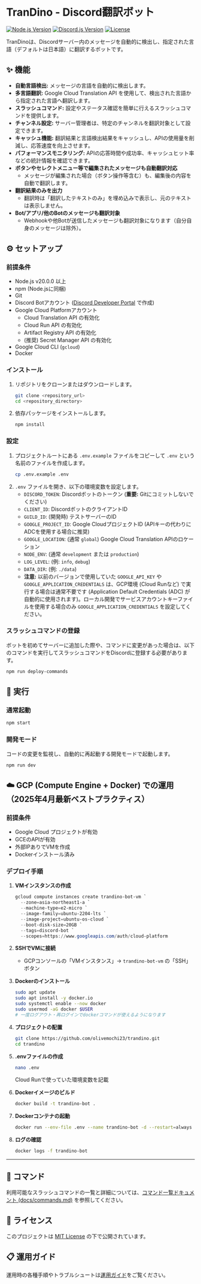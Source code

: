# TranDino - Discord翻訳ボット

[![Node.js Version](https://img.shields.io/badge/Node.js-%3E%3D20.0.0-brightgreen)](https://nodejs.org/)
[![Discord.js Version](https://img.shields.io/badge/Discord.js-v14.18.0-blue)](https://discord.js.org/)
[![License](https://img.shields.io/badge/License-MIT-yellow.svg)](https://opensource.org/licenses/MIT)

TranDinoは、Discordサーバー内のメッセージを自動的に検出し、指定された言語（デフォルトは日本語）に翻訳するボットです。

## ✨ 機能

- **自動言語検出:** メッセージの言語を自動的に検出します。
- **多言語翻訳:** Google Cloud Translation API を使用して、検出された言語から指定された言語へ翻訳します。
- **スラッシュコマンド:** 設定やステータス確認を簡単に行えるスラッシュコマンドを提供します。
- **チャンネル設定:** サーバー管理者は、特定のチャンネルを翻訳対象として設定できます。
- **キャッシュ機能:** 翻訳結果と言語検出結果をキャッシュし、APIの使用量を削減し、応答速度を向上させます。
- **パフォーマンスモニタリング:** APIの応答時間や成功率、キャッシュヒット率などの統計情報を確認できます。
- **ボタンやセレクトメニュー等で編集されたメッセージも自動翻訳対応**
    - メッセージが編集された場合（ボタン操作等含む）も、編集後の内容を自動で翻訳します。
- **翻訳結果のみを出力**
    - 翻訳時は「翻訳したテキストのみ」を埋め込みで表示し、元のテキストは表示しません。
- **Bot/アプリ/他のBotのメッセージも翻訳対象**
    - Webhookや他Botが送信したメッセージも翻訳対象になります（自分自身のメッセージは除外）。

## ⚙️ セットアップ

### 前提条件

- Node.js v20.0.0 以上
- npm (Node.jsに同梱)
- Git
- Discord Botアカウント ([Discord Developer Portal](https://discord.com/developers/applications) で作成)
- Google Cloud Platformアカウント
    - Cloud Translation API の有効化
    - Cloud Run API の有効化
    - Artifact Registry API の有効化
    - (推奨) Secret Manager API の有効化
- Google Cloud CLI (`gcloud`)
- Docker

### インストール

1.  リポジトリをクローンまたはダウンロードします。
    ```bash
    git clone <repository_url>
    cd <repository_directory>
    ```
2.  依存パッケージをインストールします。
    ```bash
    npm install
    ```

### 設定

1.  プロジェクトルートにある `.env.example` ファイルをコピーして `.env` という名前のファイルを作成します。
    ```bash
    cp .env.example .env
    ```
2.  `.env` ファイルを開き、以下の環境変数を設定します。
    - `DISCORD_TOKEN`: Discordボットのトークン (**重要:** Gitにコミットしないでください)
    - `CLIENT_ID`: DiscordボットのクライアントID
    - `GUILD_ID`: (開発時) テストサーバーのID
    - `GOOGLE_PROJECT_ID`: Google CloudプロジェクトID (APIキーの代わりにADCを使用する場合に推奨)
    - `GOOGLE_LOCATION`: (通常 `global`) Google Cloud Translation APIのロケーション
    - `NODE_ENV`: (通常 `development` または `production`)
    - `LOG_LEVEL`: (例: `info`, `debug`)
    - `DATA_DIR`: (例: `./data`)
    - **注意:** 以前のバージョンで使用していた `GOOGLE_API_KEY` や `GOOGLE_APPLICATION_CREDENTIALS` は、GCP環境 (Cloud Runなど) で実行する場合は通常不要です (Application Default Credentials (ADC) が自動的に使用されます)。ローカル開発でサービスアカウントキーファイルを使用する場合のみ `GOOGLE_APPLICATION_CREDENTIALS` を設定してください。

### スラッシュコマンドの登録

ボットを初めてサーバーに追加した際や、コマンドに変更があった場合は、以下のコマンドを実行してスラッシュコマンドをDiscordに登録する必要があります。

```bash
npm run deploy-commands
```

## 🚀 実行

### 通常起動

```bash
npm start
```

### 開発モード

コードの変更を監視し、自動的に再起動する開発モードで起動します。

```bash
npm run dev
```

## ☁️ GCP (Compute Engine + Docker) での運用（2025年4月最新ベストプラクティス）

### 前提条件
- Google Cloud プロジェクトが有効
- GCEのAPIが有効
- 外部IPありでVMを作成
- Dockerインストール済み

### デプロイ手順

1. **VMインスタンスの作成**
   ```powershell
   gcloud compute instances create trandino-bot-vm `
     --zone=asia-northeast1-a `
     --machine-type=e2-micro `
     --image-family=ubuntu-2204-lts `
     --image-project=ubuntu-os-cloud `
     --boot-disk-size=20GB `
     --tags=discord-bot `
     --scopes=https://www.googleapis.com/auth/cloud-platform
   ```

2. **SSHでVMに接続**
   - GCPコンソールの「VMインスタンス」→ `trandino-bot-vm` の「SSH」ボタン

3. **Dockerのインストール**
   ```bash
   sudo apt update
   sudo apt install -y docker.io
   sudo systemctl enable --now docker
   sudo usermod -aG docker $USER
   # 一度ログアウト・再ログインでdockerコマンドが使えるようになります
   ```

4. **プロジェクトの配置**
   ```bash
   git clone https://github.com/olivemochi23/trandino.git
   cd trandino
   ```

5. **.envファイルの作成**
   ```bash
   nano .env
   ```
   Cloud Runで使っていた環境変数を記載

6. **Dockerイメージのビルド**
   ```bash
   docker build -t trandino-bot .
   ```

7. **Dockerコンテナの起動**
   ```bash
   docker run --env-file .env --name trandino-bot -d --restart=always trandino-bot
   ```

8. **ログの確認**
   ```bash
   docker logs -f trandino-bot
   ```

---

## 📖 コマンド

利用可能なスラッシュコマンドの一覧と詳細については、[コマンド一覧ドキュメント (docs/commands.md)](./docs/commands.md) を参照してください。

## 📜 ライセンス

このプロジェクトは [MIT License](./LICENSE) の下で公開されています。

## 📋 運用ガイド
運用時の各種手順やトラブルシュートは[運用ガイド](./docs/operation_guide.md)をご覧ください。 